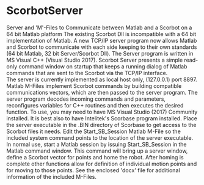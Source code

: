 # ScorbotServer
Server and 'M'-Files to Communicate between Matlab and a Scorbot on a 64 bit Matlab platform
The existing Scorbot Dll is incompatible with a 64 bit implementation of Matlab.  A new TCP/IP server program now allows 
Matlab and Scorbot to communicate with each side keeping to their own standards (64 bit Matlab, 32 bit Server/Scorbot Dll).
The Server program is written in MS Visual C++ (Visual Studio 2017).  Scorbot Server presents a simple read-only command window on
startup that keeps a running dialog of Matlab commands that are sent to the Scorbot via the TCP/IP interface.  
The server is currently implemented as local host only, (127.0.0.1) port 8897. Matlab M-Files implement Scorbot commands by building 
compatible communications vectors, which are then passed to the server program. 
The server program decodes incoming commands and parameters, reconfigures variables for C++ routines and then executes the desired function.
To use, you may need to have MS Visual Studio (2017) Community installed.  It is best also to have Intelitek's Scorbase program installed. 
Place the server executable in the .BIN directory of Scorbase to get access to the Scorbot files it needs.  Edit the Start_SB_Session Matlab
M-File so the included system command points to the location of the server executable.
In normal use, start a Matlab session by issuing Start_SB_Session in the Matlab command window.  This command will bring up a server
window, define a Scorbot vector for points and home the robot.  After homing is complete other functions allow for definition of individual
motion points and for moving to those points.  See the enclosed 'docx' file for additional information of the included M-Files.
